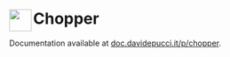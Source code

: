 # Chopper <a href="https://doc.davidepucci.it/p/chopper"><img align="left" width="40" height="40" src="https://blobscdn.gitbook.com/v0/b/gitbook-28427.appspot.com/o/assets%2F-Lk98WhDUDZXla_K8Fa1%2F-Ll2CjG5uTsQcPj_YzhL%2F-Ll2D45DEcB5SXxz7XuI%2Fgitbook.svg?alt=media&token=dab99056-8588-4d83-88ec-ca98a8ba2801"></a>

Documentation available at [doc.davidepucci.it/p/chopper](https://doc.davidepucci.it/p/chopper).

